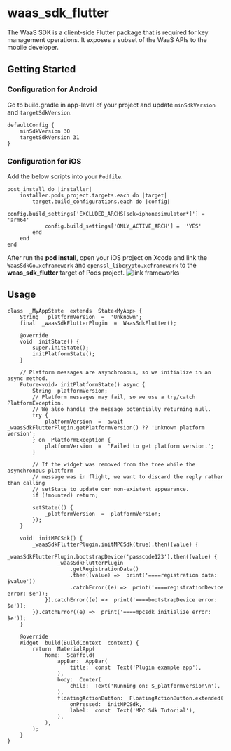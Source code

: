 # waas_sdk_flutter

The WaaS SDK is a client-side Flutter package that is required for key management operations. It exposes a subset of the WaaS APIs to the mobile developer.

## Getting Started

### Configuration for Android

Go to build.gradle in app-level of your project and update `minSdkVersion` and `targetSdkVersion`.  

    defaultConfig {
    	minSdkVersion 30
    	targetSdkVersion 31
    }

### Configuration for iOS
Add the below scripts into your `Podfile`.

    post_install do |installer|
    	installer.pods_project.targets.each do |target|
    		target.build_configurations.each do |config|
    			config.build_settings['EXCLUDED_ARCHS[sdk=iphonesimulator*]'] =  'arm64'
    			config.build_settings['ONLY_ACTIVE_ARCH'] =  'YES'
    		end
    	end
    end
After run the **pod install**, open your iOS project on Xcode and link the `WaasSdkGo.xcframework` and `openssl_libcrypto.xcframework` to the **waas_sdk_flutter** target of Pods project.
![link frameworks](https://firebasestorage.googleapis.com/v0/b/coinable-335800.appspot.com/o/common%2Fimage.png?alt=media&token=10d4c6ea-1203-4309-bda7-29923a0da475)

## Usage

	class  _MyAppState  extends  State<MyApp> {
		String  _platformVersion  =  'Unknown';
		final  _waasSdkFlutterPlugin  =  WaasSdkFlutter();

		@override
		void  initState() {
			super.initState();
			initPlatformState();
		} 

		// Platform messages are asynchronous, so we initialize in an async method.
		Future<void> initPlatformState() async {
			String  platformVersion;
			// Platform messages may fail, so we use a try/catch PlatformException.
			// We also handle the message potentially returning null.
			try {
				platformVersion  =  await _waasSdkFlutterPlugin.getPlatformVersion() ?? 'Unknown platform version';
			} on  PlatformException {
				platformVersion  =  'Failed to get platform version.';
			}

			// If the widget was removed from the tree while the asynchronous platform
			// message was in flight, we want to discard the reply rather than calling
			// setState to update our non-existent appearance.
			if (!mounted) return;
			
			setState(() {
				_platformVersion  =  platformVersion;
			});
		}

		void  initMPCSdk() {
			_waasSdkFlutterPlugin.initMPCSdk(true).then((value) {
				_waasSdkFlutterPlugin.bootstrapDevice('passcode123').then((value) {
					_waasSdkFlutterPlugin
						.getRegistrationData()
						.then((value) =>  print('====registration data: $value'))
						.catchError((e) =>  print('====registrationDevice error: $e'));
				}).catchError((e) =>  print('====bootstrapDevice error: $e'));
			}).catchError((e) =>  print('====mpcsdk initialize error: $e'));
		}
		  
		@override
		Widget  build(BuildContext  context) {
			return  MaterialApp(
				home:  Scaffold(
					appBar:  AppBar(
						title:  const  Text('Plugin example app'),
					),
					body:  Center(
						child:  Text('Running on: $_platformVersion\n'),
					),
					floatingActionButton:  FloatingActionButton.extended(
						onPressed:  initMPCSdk,
						label:  const  Text('MPC Sdk Tutorial'),
					),
				),
			);
		}
	}
